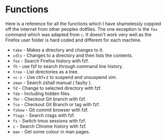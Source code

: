 # Functions

Here is a reference for all the functions which I have shamelessly coppied off the internet from other peoples dotfiles. The one exception is the `fox` command which was adapted from `c`. It doesn't work very well as the Firefox user folder is hard coded and different for each machine.

* `take` - Makes a directory and changes to it. 
* `cdls` - Changes to a directory and then lists the contents.
* `fox` - Search Firefox history with fzf.
* `fh` - use fzf to search through command line history.
* `tree` - List directories as a tree.
* `<c-z` - Use ctrl+z to suspend and unsuspend vim.
* `zman` - Search zshall manual ( faulty ).
* `fd` - Change to selected directory with fzf.
* `fda` - Including hidden files.
* `fbr` - Checkout Git branch with fzf.
* `fco` - Checkout Git Branch or tag with fzf.
* `fshow` - Git commit browser with fzf.
* `ftags` - Search ctags with fzf.
* `fs` - Switch tmux sessions with fzf.
* `c` - Search Chrome history with fzf.
* `man` - Get some colour in man pages.
